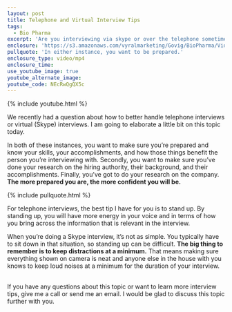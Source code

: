 ```yaml
---
layout: post
title: Telephone and Virtual Interview Tips
tags:
  - Bio Pharma
excerpt: 'Are you interviewing via skype or over the telephone sometime soon? If so, I’ve got a few tips to share with you.'
enclosure: 'https://s3.amazonaws.com/vyralmarketing/Govig/BioPharma/Videos/2017/Telephone+and+Virtual+Interview+Tips.mp4'
pullquote: 'In either instance, you want to be prepared.'
enclosure_type: video/mp4
enclosure_time:
use_youtube_image: true
youtube_alternate_image:
youtube_code: NEcRwQgQX5c
---
```



{% include youtube.html %}

We recently had a question about how to better handle telephone interviews or virtual (Skype) interviews. I am going to elaborate a little bit on this topic today.

In both of these instances, you want to make sure you’re prepared and know your skills, your accomplishments, and how those things benefit the person you’re interviewing with. Secondly, you want to make sure you’ve done your research on the hiring authority, their background, and their accomplishments. Finally, you’ve got to do your research on the company. **The more prepared you are, the more confident you will be.**

{% include pullquote.html %}

For telephone interviews, the best tip I have for you is to stand up. By standing up, you will have more energy in your voice and in terms of how you bring across the information that is relevant in the interview.

When you’re doing a Skype interview, it’s not as simple. You typically have to sit down in that situation, so standing up can be difficult. **The big thing to remember is to keep distractions at a minimum.** That means making sure everything shown on camera is neat and anyone else in the house with you knows to keep loud noises at a minimum for the duration of your interview.

<br>If you have any questions about this topic or want to learn more interview tips, give me a call or send me an email. I would be glad to discuss this topic further with you.